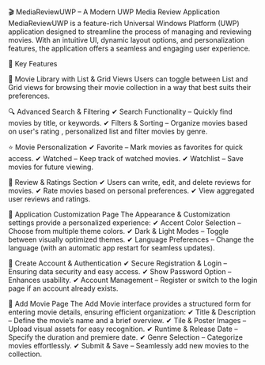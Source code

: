 🎬 MediaReviewUWP – A Modern UWP Media Review Application
MediaReviewUWP is a feature-rich Universal Windows Platform (UWP) application designed to streamline the process of managing and reviewing movies. With an intuitive UI, dynamic layout options, and personalization features, the application offers a seamless and engaging user experience.

🌟 Key Features

📂 Movie Library with List & Grid Views
Users can toggle between List and Grid views for browsing their movie collection in a way that best suits their preferences.

🔍 Advanced Search & Filtering
✔ Search Functionality – Quickly find movies by title, or keywords.
✔ Filters & Sorting – Organize movies based on user's rating , personalized list  and filter movies by genre.

⭐ Movie Personalization
✔ Favorite – Mark movies as favorites for quick access.
✔ Watched – Keep track of watched movies.
✔ Watchlist – Save movies for future viewing.

💬 Review & Ratings Section
✔ Users can write, edit, and delete reviews for movies.
✔ Rate movies based on personal preferences.
✔ View aggregated user reviews and ratings.

🎨 Application Customization Page
The Appearance & Customization settings provide a personalized experience:
✔ Accent Color Selection – Choose from multiple theme colors.
✔ Dark & Light Modes – Toggle between visually optimized themes.
✔ Language Preferences – Change the language (with an automatic app restart for seamless updates).

🔐 Create Account & Authentication
✔ Secure Registration & Login – Ensuring data security and easy access.
✔ Show Password Option – Enhances usability.
✔ Account Management – Register or switch to the login page if an account already exists.

📌 Add Movie Page
The Add Movie interface provides a structured form for entering movie details, ensuring efficient organization:
✔ Title & Description – Define the movie’s name and a brief overview.
✔ Tile & Poster Images – Upload visual assets for easy recognition.
✔ Runtime & Release Date – Specify the duration and premiere date.
✔ Genre Selection – Categorize movies effortlessly.
✔ Submit & Save – Seamlessly add new movies to the collection.
